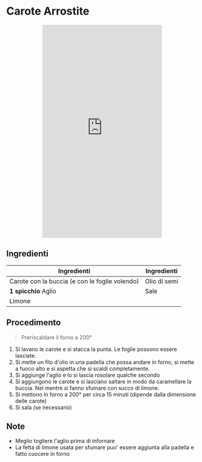 # Carote Arrostite

<p style="text-align:center;">
<iframe width="315" height="560"
src="https://www.youtube.com/embed/DmQBlj7HB2g"
title="YouTube video player"
frameborder="0"
allow="accelerometer; autoplay; clipboard-write; encrypted-media; gyroscope; picture-in-picture; web-share"
allowfullscreen></iframe>
</p>

## Ingredienti

| Ingredienti                  | Ingredienti             |
| ---------------------------- | ----------------------- |
| Carote con la buccia (e con le foglie volendo) | Olio di semi |
| **1 spicchio** Aglio | Sale |
| Limone | |

## Procedimento

> Preriscaldare il forno a 200°

1. Si lavano le carote e si stacca la punta. Le foglie possono essere lasciate.
2. Si mette un filo d'olio in una padella che possa andare in forno, si mette a fuoco alto e si aspetta che si scaldi completamente.
3. Si aggiunge l'aglio e lo si lascia rosolare qualche secondo
4. Si aggiungono le carote e si lasciano saltare in modo da caramellare la buccia. Nel mentre si fanno sfumare con succo di limone.
5. Si mettono in forno a 200° per circa 15 minuti (dipende dalla dimensione delle carote)
6. Si sala (se necessario)

## Note

- Meglio togliere l'aglio prima di infornare
- La fetta di limone usata per sfumare puo' essere aggiunta alla padella e fatto cuocere in forno
